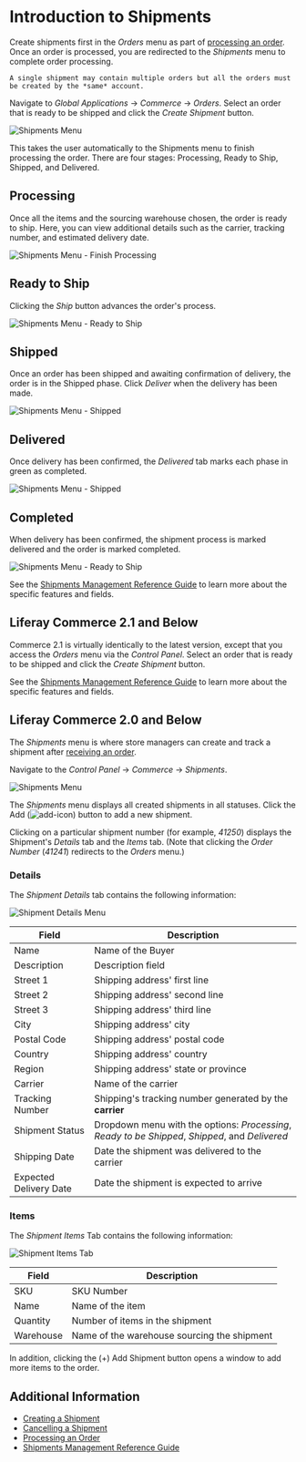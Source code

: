 # Introduction to Shipments

Create shipments first in the _Orders_ menu as part of [processing an order](../orders/processing-an-order.md). Once an order is processed, you are redirected to the _Shipments_ menu to complete order processing.

```{note}
A single shipment may contain multiple orders but all the orders must be created by the *same* account.
```

Navigate to _Global Applications_ → _Commerce_ → _Orders_. Select an order that is ready to be shipped and click the _Create Shipment_ button.

![Shipments Menu](./introduction-to-shipments/images/04.png)

This takes the user automatically to the Shipments menu to finish processing the order. There are four stages: Processing, Ready to Ship, Shipped, and Delivered.

## Processing

Once all the items and the sourcing warehouse chosen, the order is ready to ship. Here, you can view additional details such as the carrier, tracking number, and estimated delivery date.

![Shipments Menu - Finish Processing](./introduction-to-shipments/images/05.png)

## Ready to Ship

 Clicking the _Ship_ button advances the order's process.

![Shipments Menu - Ready to Ship](./introduction-to-shipments/images/06.png)

## Shipped

Once an order has been shipped and awaiting confirmation of delivery, the order is in the Shipped phase. Click _Deliver_ when the delivery has been made.

![Shipments Menu - Shipped](./introduction-to-shipments/images/08.png)

## Delivered

Once delivery has been confirmed, the _Delivered_ tab marks each phase in green as completed.

![Shipments Menu - Shipped](./introduction-to-shipments/images/09.png)

## Completed

When delivery has been confirmed, the shipment process is marked delivered and the order is marked completed.

![Shipments Menu - Ready to Ship](./introduction-to-shipments/images/07.png)

See the [Shipments Management Reference Guide](./shipments-management-reference-guide.md) to learn more about the specific features and fields.

## Liferay Commerce 2.1 and Below

Commerce 2.1 is virtually identically to the latest version, except that you access the _Orders_ menu via the _Control Panel_. Select an order that is ready to be shipped and click the _Create Shipment_ button.

See the [Shipments Management Reference Guide](./shipments-management-reference-guide.md) to learn more about the specific features and fields.

## Liferay Commerce 2.0 and Below

The _Shipments_ menu is where store managers can create and track a shipment after [receiving an order](../orders/processing-an-order.md#commerce-2-0-and-below).

Navigate to the _Control Panel_ → _Commerce_ → _Shipments_.

![Shipments Menu](./introduction-to-shipments/images/01.png)

The _Shipments_ menu displays all created shipments in all statuses. Click the Add (![add-icon](../../images/icon-add.png)) button to add a new shipment.

Clicking on a particular shipment number (for example, _41250_) displays the Shipment's _Details_ tab and the _Items_ tab. (Note that clicking the _Order Number_ (_41241_) redirects to the _Orders_ menu.)

### Details

The _Shipment Details_ tab contains the following information:

![Shipment Details Menu](./introduction-to-shipments/images/02.png)

| Field | Description |
| --- | --- |
| Name | Name of the Buyer |
| Description | Description field |
| Street 1 | Shipping address' first line |
| Street 2 | Shipping address' second line |
| Street 3 | Shipping address' third line |
| City | Shipping address' city |
| Postal Code | Shipping address' postal code |
| Country | Shipping address' country |
| Region | Shipping address' state or province |
| Carrier | Name of the carrier |
| Tracking Number | Shipping's tracking number generated by the **carrier** |
| Shipment Status | Dropdown menu with the options: _Processing_, _Ready to be Shipped_, _Shipped_, and _Delivered_  |
| Shipping Date | Date the shipment was delivered to the carrier  |
| Expected Delivery Date | Date the shipment is expected to arrive  |

### Items

The _Shipment Items_ Tab contains the following information:

![Shipment Items Tab](./introduction-to-shipments/images/03.png)

| Field | Description |
| --- | --- |
| SKU | SKU Number |
| Name | Name of the item |
| Quantity | Number of items in the shipment |
| Warehouse | Name of the warehouse sourcing the shipment |

In addition, clicking the (+) Add Shipment button opens a window to add more items to the order.

## Additional Information

* [Creating a Shipment](./creating-a-shipment.md)
* [Cancelling a Shipment](./cancelling-a-shipment.md)
* [Processing an Order](../orders/processing-an-order.md)
* [Shipments Management Reference Guide](./shipments-management-reference-guide.md)
